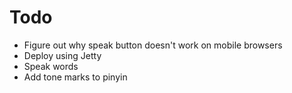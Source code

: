 # Todo

- Figure out why speak button doesn't work on mobile browsers
- Deploy using Jetty
- Speak words
- Add tone marks to pinyin
